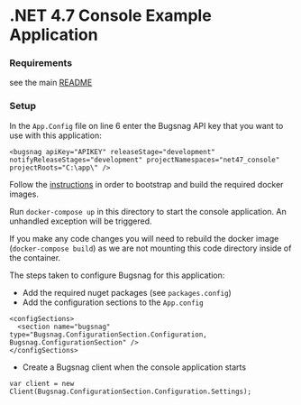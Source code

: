 .NET 4.7 Console Example Application
====

### Requirements

see the main [README](../#requirements)

### Setup

In the `App.Config` file on line 6 enter the Bugsnag API key that you want to
use with this application:

```
<bugsnag apiKey="APIKEY" releaseStage="development" notifyReleaseStages="development" projectNamespaces="net47_console" projectRoots="C:\app\" />
```

Follow the [instructions](../) in order to bootstrap and build the
required docker images.

Run `docker-compose up` in this directory to start the console application. An
unhandled exception will be triggered.

If you make any code changes you will need to rebuild the docker image
(`docker-compose build`) as we are not mounting this code directory inside of
the container.

The steps taken to configure Bugsnag for this application:
- Add the required nuget packages (see `packages.config`)
- Add the configuration sections to the `App.config`

```
<configSections>
  <section name="bugsnag" type="Bugsnag.ConfigurationSection.Configuration, Bugsnag.ConfigurationSection" />
</configSections>
```

- Create a Bugsnag client when the console application starts

```
var client = new Client(Bugsnag.ConfigurationSection.Configuration.Settings);
```
